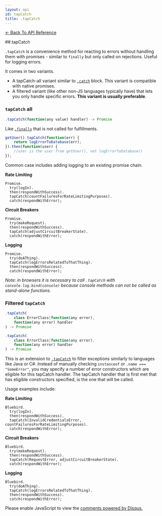 ```yaml
---
layout: api
id: tapCatch
title: .tapCatch
---
```



[← Back To API Reference](/docs/api-reference.html)
<div class="api-code-section"><markdown>
##.tapCatch


`.tapCatch` is a convenience method for reacting to errors without handling them with promises - similar to `finally` but only called on rejections. Useful for logging errors.

It comes in two variants.
 - A tapCatch-all variant similar to [`.catch`](.) block. This variant is compatible with native promises.
 - A filtered variant (like other non-JS languages typically have) that lets you only handle specific errors. **This variant is usually preferable**.


### `tapCatch` all
```js
.tapCatch(function(any value) handler) -> Promise
```


Like [`.finally`](.) that is not called for fulfillments.

```js
getUser().tapCatch(function(err) {
    return logErrorToDatabase(err);
}).then(function(user) {
    //user is the user from getUser(), not logErrorToDatabase()
});
```

Common case includes adding logging to an existing promise chain:

**Rate Limiting**
```
Promise.
  try(logIn).
  then(respondWithSuccess).
  tapCatch(countFailuresForRateLimitingPurposes).
  catch(respondWithError);
```

**Circuit Breakers**
```
Promise.
  try(makeRequest).
  then(respondWithSuccess).
  tapCatch(adjustCircuitBreakerState).
  catch(respondWithError);
```

**Logging**
```
Promise.
  try(doAThing).
  tapCatch(logErrorsRelatedToThatThing).
  then(respondWithSuccess).
  catch(respondWithError);
```
*Note: in browsers it is necessary to call `.tapCatch` with `console.log.bind(console)` because console methods can not be called as stand-alone functions.*

### Filtered `tapCatch`


```js
.tapCatch(
    class ErrorClass|function(any error),
    function(any error) handler
) -> Promise
```
```js
.tapCatch(
    class ErrorClass|function(any error),
    function(any error) handler
) -> Promise


```
This is an extension to [`.tapCatch`](.) to filter exceptions similarly to languages like Java or C#. Instead of manually checking `instanceof` or `.name === "SomeError"`, you may specify a number of error constructors which are eligible for this tapCatch handler. The tapCatch handler that is first met that has eligible constructors specified, is the one that will be called.

Usage examples include:

**Rate Limiting**
```
Bluebird.
  try(logIn).
  then(respondWithSuccess).
  tapCatch(InvalidCredentialsError, countFailuresForRateLimitingPurposes).
  catch(respondWithError);
```

**Circuit Breakers**
```
Bluebird.
  try(makeRequest).
  then(respondWithSuccess).
  tapCatch(RequestError, adjustCircuitBreakerState).
  catch(respondWithError);
```

**Logging**
```
Bluebird.
  try(doAThing).
  tapCatch(logErrorsRelatedToThatThing).
  then(respondWithSuccess).
  catch(respondWithError);
```

</markdown></div>

<div id="disqus_thread"></div>
<script type="text/javascript">
    var disqus_title = ".tap";
    var disqus_shortname = "bluebirdjs";
    var disqus_identifier = "disqus-id-tap";

    (function() {
        var dsq = document.createElement("script"); dsq.type = "text/javascript"; dsq.async = true;
        dsq.src = "//" + disqus_shortname + ".disqus.com/embed.js";
        (document.getElementsByTagName("head")[0] || document.getElementsByTagName("body")[0]).appendChild(dsq);
    })();
</script>
<noscript>Please enable JavaScript to view the <a href="https://disqus.com/?ref_noscript" rel="nofollow">comments powered by Disqus.</a></noscript>
